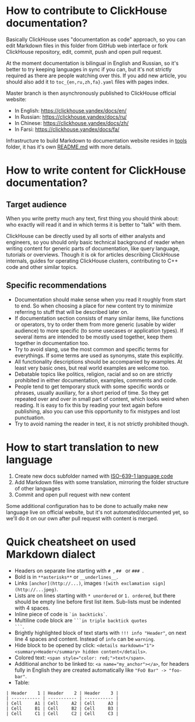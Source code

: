 # How to contribute to ClickHouse documentation?

Basically ClickHouse uses "documentation as code" approach, so you can edit Markdown files in this folder from GitHub web interface or fork ClickHouse repository, edit, commit, push and open pull request.

At the moment documentation is bilingual in English and Russian, so it's better to try keeping languages in sync if you can, but it's not strictly required as there are people watching over this. If you add new article, you should also add it to `toc_{en,ru,zh,fa}.yaml` files with pages index.

Master branch is then asynchronously published to ClickHouse official website:

* In English: https://clickhouse.yandex/docs/en/
* In Russian: https://clickhouse.yandex/docs/ru/
* In Chinese: https://clickhouse.yandex/docs/zh/
* In Farsi: https://clickhouse.yandex/docs/fa/

Infrastructure to build Markdown to documentation website resides in [tools](tools) folder, it has it's own [README.md](tools/README.md) with more details.

# How to write content for ClickHouse documentation?

## Target audience

When you write pretty much any text, first thing you should think about: who exactly will read it and in which terms it is better to "talk" with them.

ClickHouse can be directly used by all sorts of either analysts and engineers, so you should only basic technical background of reader when writing content for generic parts of documentation, like query language, tutorials or overviews. Though it is ok for articles describing ClickHouse internals, guides for operating ClickHouse clusters, contributing to C++ code and other similar topics.

## Specific recommendations

* Documentation should make sense when you read it roughly from start to end. So when choosing a place for new content try to minimize referring to stuff that will be described later on.
* If documentation section consists of many similar items, like functions or operators, try to order them from more generic (usable by wider audience) to more specific (to some usecases or application types). If several items are intended to be mostly used together, keep them together in documentation too.
* Try to avoid slang, use the most common and specific terms for everythings. If some terms are used as synonyms, state this explicitly.
* All functionality descriptions should be accompanied by examples. At least very basic ones, but real world examples are welcome too.
* Debatable topics like politics, religion, racial and so on are strictly prohibited in either documentation, examples, comments and code.
* People tend to get temporary stuck with some specific words or phrases, usually auxiliary, for a short period of time. So they get repeated over and over in small part of content, which looks weird when reading. It is easy to fix this by reading your text again before publishing, also you can use this opportunity to fix mistypes and lost punctuation.
* Try to avoid naming the reader in text, it is not strictly prohibited though.

# How to start translation to new language

1. Create new docs subfolder named with [ISO-639-1 language code](https://en.wikipedia.org/wiki/List_of_ISO_639-1_codes)
2. Add Markdown files with some translation, mirroring the folder structure of other languages
3. Commit and open pull request with new content

Some additional configuration has to be done to actually make new language live on official website, but it's not automated/documented yet, so we'll do it on our own after pull request with content is merged.

# Quick cheatsheet on used Markdown dialect

* Headers on separate line starting with `# `, `## ` or `### `.
* Bold is in `**asterisks**` or `__underlines__`.
* Links `[anchor](http://...)`, images `![with exclamation sign](http://...jpeg)`.
* Lists are on lines starting with `* unordered` or `1. ordered`, but there should be empty line before first list item. Sub-lists must be indented with 4 spaces.
* Inline piece of code is <code>&#96;in backticks&#96;</code>.
* Multiline code block are <code>&#96;&#96;&#96;in triple backtick quotes &#96;&#96;&#96;</code>.
* Brightly highlighted block of text starts with  `!!! info "Header"`, on next line 4 spaces and content. Instead of `info` can be `warning`.
* Hide block to be opened by click: `<details markdown="1"> <summary>Header</summary> hidden content</details>`.
* Colored text: `<span style="color: red;">text</span>`.
* Additional anchor to be linked to: `<a name="my_anchor"></a>`, for headers fully in English they are created automatically like `"FoO Bar" -> "foo-bar"`.
* Table:
```
| Header    1 | Header    2 | Header    3 |
| ----------- | ----------- | ----------- |
| Cell     A1 | Cell     A2 | Cell     A3 |
| Cell     B1 | Cell     B2 | Cell     B3 |
| Cell     C1 | Cell     C2 | Cell     C3 |
```
